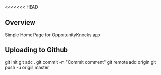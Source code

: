 <<<<<<< HEAD
## Overview

Simple Home Page for OpportunityKnocks app



## Uploading to Github

git init
git add .
git commit -m "Commit comment"
git remote add origin <repo url>
git push -u origin master
